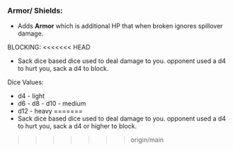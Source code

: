### Armor/ Shields:
- Adds **Armor** which is additional HP that when broken ignores spillover damage.

BLOCKING:
<<<<<<< HEAD
- Sack dice based dice used to deal damage to you. opponent used a d4 to hurt you, sack a d4 to block. 

Dice Values:
- d4 - light
- d6 - d8 - d10 - medium
- d12 - heavy
=======
- Sack dice based dice used to deal damage to you. opponent used a d4 to hurt you, sack a d4 or higher to block. 
>>>>>>> origin/main
